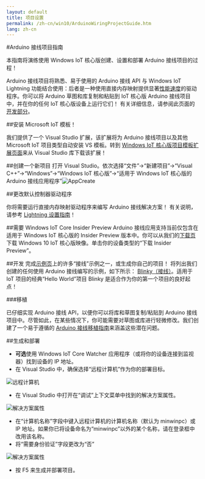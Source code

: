 ```yaml
---
layout: default
title: 项目设置
permalink: /zh-cn/win10/ArduinoWiringProjectGuide.htm
lang: zh-cn
---
```


#Arduino 接线项目指南

本指南将演练使用 Windows IoT 核心版创建、设置和部署 Arduino 接线项目的过程！

Arduino 接线项目将熟悉、易于使用的 Arduino 接线 API 与 Windows IoT Lightning 功能结合使用：后者是一种使用直接内存映射提供显著[性能速度]({{site.baseurl}}/{{page.lang}}/win10/LightningPerformance.htm)的驱动程序。你可以将 Arduino 草图和库复制和粘贴到 IoT 核心版 Arduino 接线项目中，并在你的任何 IoT 核心版设备上运行它们！ 有关详细信息，请参阅此页面的<a href="#develop">开发部分</a>。

##安装 Microsoft IoT 模板！

我们提供了一个 Visual Studio 扩展，该扩展将为 Arduino 接线项目以及其他 Microsoft IoT 项目类型自动安装 VS 模板。转到 [Windows IoT 核心版项目模板扩展页面](https://visualstudiogallery.msdn.microsoft.com/55b357e1-a533-43ad-82a5-a88ac4b01dec)来从 Visual Studio 库下载该扩展！

##创建一个新项目
打开 Visual Studio。依次选择“文件”-\>“新建项目”-\>“Visual C++”-\>“Windows”-\>“Windows IoT 核心版”-\>“适用于 Windows IoT 核心版的 Arduino 接线应用程序”![AppCreate]({{site.baseurl}}/Resources/images/arduino_wiring/appcreate.png)

##更改默认控制器驱动程序

你将需要运行直接内存映射驱动程序来编写 Arduino 接线解决方案！ 有关说明，请参考 [Lightning 设置指南]({{site.baseurl}}/{{page.lang}}/win10/LightningSetup.htm)！

##需要 Windows IoT Core Insider Preview
Arduino 接线应用支持当前仅包含在适用于 Windows IoT 核心版的 Insider Preview 版本中。你可以从我们的[下载页]({{site.baseurl}}/{{page.lang}}/Downloads.htm)下载 Windows 10 IoT 核心版映像。单击你的设备类型的“下载 Insider Preview”。

<A name="develop"></a>

##开发
完成[示例页]({{site.baseurl}}/{{page.lang}}/win10/StartCoding.htm)上的许多“接线”示例之一，或生成你自己的项目！ 将列出我们创建的任何使用 Arduino 接线编写的示例，如下所示： [Blinky（接线）]({{site.baseurl}}/{{page.lang}}/win10/samples/arduino-wiring/HelloBlinky.htm)。适用于 IoT 项目的经典“Hello World”项目 Blinky 是适合作为你的第一个项目的良好起点！

###移植

已仔细实现 Arduino 接线 API，以便你可以将库和草图复制/粘贴到 Arduino 接线项目中。尽管如此，在某些情况下，你可能需要对草图或库进行轻微修改。我们创建了一个易于遵循的 [Arduino 接线移植指南]({{site.baseurl}}/{{page.lang}}/win10/ArduinoWiringPortingGuide.htm)来涵盖这些潜在问题。

##生成和部署

- **可选**使用 Windows IoT Core Watcher 应用程序（或将你的设备连接到监视器）找到设备的 IP 地址。
- 在 Visual Studio 中，确保选择“远程计算机”作为你的部署目标。

![远程计算机]({{site.baseurl}}/Resources/images/arduino_wiring/wiringapp_remotemachine.png)

- 在 Visual Studio 中打开在“调试”上下文菜单中找到的解决方案属性。

![解决方案属性]({{site.baseurl}}/Resources/images/arduino_wiring/wiringapp_properties.png)

- 在“计算机名称”字段中键入远程计算机的计算机名称（默认为 minwinpc）或 IP 地址。如果你已将设备命名为“minwinpc”以外的某个名称，请在登录框中改用该名称。
- 将“需要身份验证”字段更改为“否”

![解决方案属性]({{site.baseurl}}/Resources/images/arduino_wiring/wiringapp_properties2.png)


- 按 F5 来生成并部署项目。
